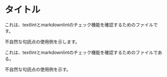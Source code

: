 # タイトル

これは、textlintとmarkdownlintのチェック機能を確認するためのファイルです。

不自然な句読点の使用例を示します。

これは、textlintとmarkdownlintのチェック機能を確認するためのファイルである。

不自然な句読点の使用例を示す。

